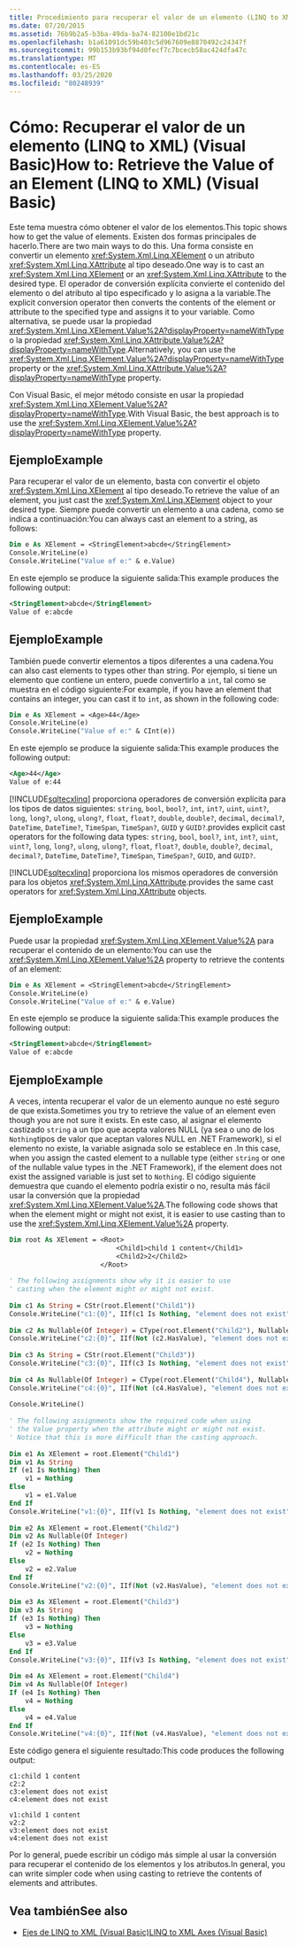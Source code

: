 ```yaml
---
title: Procedimiento para recuperar el valor de un elemento (LINQ to XML)
ms.date: 07/20/2015
ms.assetid: 76b9b2a5-b3ba-49da-ba74-82100e1bd21c
ms.openlocfilehash: b1a61091dc59b403c5d967609e8870492c24347f
ms.sourcegitcommit: 99b153b93bf94d0fecf7c7bcecb58ac424dfa47c
ms.translationtype: MT
ms.contentlocale: es-ES
ms.lasthandoff: 03/25/2020
ms.locfileid: "80248939"
---
```

# <a name="how-to-retrieve-the-value-of-an-element-linq-to-xml-visual-basic"></a><span data-ttu-id="9d5b2-102">Cómo: Recuperar el valor de un elemento (LINQ to XML) (Visual Basic)</span><span class="sxs-lookup"><span data-stu-id="9d5b2-102">How to: Retrieve the Value of an Element (LINQ to XML) (Visual Basic)</span></span>
<span data-ttu-id="9d5b2-103">Este tema muestra cómo obtener el valor de los elementos.</span><span class="sxs-lookup"><span data-stu-id="9d5b2-103">This topic shows how to get the value of elements.</span></span> <span data-ttu-id="9d5b2-104">Existen dos formas principales de hacerlo.</span><span class="sxs-lookup"><span data-stu-id="9d5b2-104">There are two main ways to do this.</span></span> <span data-ttu-id="9d5b2-105">Una forma consiste en convertir un elemento <xref:System.Xml.Linq.XElement> o un atributo <xref:System.Xml.Linq.XAttribute> al tipo deseado.</span><span class="sxs-lookup"><span data-stu-id="9d5b2-105">One way is to cast an <xref:System.Xml.Linq.XElement> or an <xref:System.Xml.Linq.XAttribute> to the desired type.</span></span> <span data-ttu-id="9d5b2-106">El operador de conversión explícita convierte el contenido del elemento o del atributo al tipo especificado y lo asigna a la variable.</span><span class="sxs-lookup"><span data-stu-id="9d5b2-106">The explicit conversion operator then converts the contents of the element or attribute to the specified type and assigns it to your variable.</span></span> <span data-ttu-id="9d5b2-107">Como alternativa, se puede usar la propiedad <xref:System.Xml.Linq.XElement.Value%2A?displayProperty=nameWithType> o la propiedad <xref:System.Xml.Linq.XAttribute.Value%2A?displayProperty=nameWithType>.</span><span class="sxs-lookup"><span data-stu-id="9d5b2-107">Alternatively, you can use the <xref:System.Xml.Linq.XElement.Value%2A?displayProperty=nameWithType> property or the <xref:System.Xml.Linq.XAttribute.Value%2A?displayProperty=nameWithType> property.</span></span>  
  
 <span data-ttu-id="9d5b2-108">Con Visual Basic, el mejor método consiste en usar la propiedad <xref:System.Xml.Linq.XElement.Value%2A?displayProperty=nameWithType>.</span><span class="sxs-lookup"><span data-stu-id="9d5b2-108">With Visual Basic, the best approach is to use the <xref:System.Xml.Linq.XElement.Value%2A?displayProperty=nameWithType> property.</span></span>  
  
## <a name="example"></a><span data-ttu-id="9d5b2-109">Ejemplo</span><span class="sxs-lookup"><span data-stu-id="9d5b2-109">Example</span></span>  
 <span data-ttu-id="9d5b2-110">Para recuperar el valor de un elemento, basta con convertir el objeto <xref:System.Xml.Linq.XElement> al tipo deseado.</span><span class="sxs-lookup"><span data-stu-id="9d5b2-110">To retrieve the value of an element, you just cast the <xref:System.Xml.Linq.XElement> object to your desired type.</span></span> <span data-ttu-id="9d5b2-111">Siempre puede convertir un elemento a una cadena, como se indica a continuación:</span><span class="sxs-lookup"><span data-stu-id="9d5b2-111">You can always cast an element to a string, as follows:</span></span>  
  
```vb  
Dim e As XElement = <StringElement>abcde</StringElement>  
Console.WriteLine(e)  
Console.WriteLine("Value of e:" & e.Value)  
```  
  
 <span data-ttu-id="9d5b2-112">En este ejemplo se produce la siguiente salida:</span><span class="sxs-lookup"><span data-stu-id="9d5b2-112">This example produces the following output:</span></span>  
  
```xml  
<StringElement>abcde</StringElement>  
Value of e:abcde  
```  
  
## <a name="example"></a><span data-ttu-id="9d5b2-113">Ejemplo</span><span class="sxs-lookup"><span data-stu-id="9d5b2-113">Example</span></span>  
 <span data-ttu-id="9d5b2-114">También puede convertir elementos a tipos diferentes a una cadena.</span><span class="sxs-lookup"><span data-stu-id="9d5b2-114">You can also cast elements to types other than string.</span></span> <span data-ttu-id="9d5b2-115">Por ejemplo, si tiene un elemento que contiene un entero, puede convertirlo a `int`, tal como se muestra en el código siguiente:</span><span class="sxs-lookup"><span data-stu-id="9d5b2-115">For example, if you have an element that contains an integer, you can cast it to `int`, as shown in the following code:</span></span>  
  
```vb  
Dim e As XElement = <Age>44</Age>  
Console.WriteLine(e)  
Console.WriteLine("Value of e:" & CInt(e))  
```  
  
 <span data-ttu-id="9d5b2-116">En este ejemplo se produce la siguiente salida:</span><span class="sxs-lookup"><span data-stu-id="9d5b2-116">This example produces the following output:</span></span>  
  
```xml  
<Age>44</Age>  
Value of e:44  
```  
  
 [!INCLUDE[sqltecxlinq](~/includes/sqltecxlinq-md.md)] <span data-ttu-id="9d5b2-117">proporciona operadores de conversión explícita para los tipos de datos siguientes: `string`, `bool`, `bool?`, `int`, `int?`, `uint`, `uint?`, `long`, `long?`, `ulong`, `ulong?`, `float`, `float?`, `double`, `double?`, `decimal`, `decimal?`, `DateTime`, `DateTime?`, `TimeSpan`, `TimeSpan?`, `GUID` y `GUID?`.</span><span class="sxs-lookup"><span data-stu-id="9d5b2-117">provides explicit cast operators for the following data types: `string`, `bool`, `bool?`, `int`, `int?`, `uint`, `uint?`, `long`, `long?`, `ulong`, `ulong?`, `float`, `float?`, `double`, `double?`, `decimal`, `decimal?`, `DateTime`, `DateTime?`, `TimeSpan`, `TimeSpan?`, `GUID`, and `GUID?`.</span></span>  
  
 [!INCLUDE[sqltecxlinq](~/includes/sqltecxlinq-md.md)] <span data-ttu-id="9d5b2-118">proporciona los mismos operadores de conversión para los objetos <xref:System.Xml.Linq.XAttribute>.</span><span class="sxs-lookup"><span data-stu-id="9d5b2-118">provides the same cast operators for <xref:System.Xml.Linq.XAttribute> objects.</span></span>  
  
## <a name="example"></a><span data-ttu-id="9d5b2-119">Ejemplo</span><span class="sxs-lookup"><span data-stu-id="9d5b2-119">Example</span></span>  
 <span data-ttu-id="9d5b2-120">Puede usar la propiedad <xref:System.Xml.Linq.XElement.Value%2A> para recuperar el contenido de un elemento:</span><span class="sxs-lookup"><span data-stu-id="9d5b2-120">You can use the <xref:System.Xml.Linq.XElement.Value%2A> property to retrieve the contents of an element:</span></span>  
  
```vb  
Dim e As XElement = <StringElement>abcde</StringElement>  
Console.WriteLine(e)  
Console.WriteLine("Value of e:" & e.Value)  
```  
  
 <span data-ttu-id="9d5b2-121">En este ejemplo se produce la siguiente salida:</span><span class="sxs-lookup"><span data-stu-id="9d5b2-121">This example produces the following output:</span></span>  
  
```xml  
<StringElement>abcde</StringElement>  
Value of e:abcde  
```  
  
## <a name="example"></a><span data-ttu-id="9d5b2-122">Ejemplo</span><span class="sxs-lookup"><span data-stu-id="9d5b2-122">Example</span></span>  
 <span data-ttu-id="9d5b2-123">A veces, intenta recuperar el valor de un elemento aunque no esté seguro de que exista.</span><span class="sxs-lookup"><span data-stu-id="9d5b2-123">Sometimes you try to retrieve the value of an element even though you are not sure it exists.</span></span> <span data-ttu-id="9d5b2-124">En este caso, al asignar el elemento castizado `string` a un tipo que acepta valores NULL (ya sea o uno de los `Nothing`tipos de valor que aceptan valores NULL en .NET Framework), si el elemento no existe, la variable asignada solo se establece en .</span><span class="sxs-lookup"><span data-stu-id="9d5b2-124">In this case, when you assign the casted element to a nullable type (either `string` or one of the nullable value types in the .NET Framework), if the element does not exist the assigned variable is just set to `Nothing`.</span></span> <span data-ttu-id="9d5b2-125">El código siguiente demuestra que cuando el elemento podría existir o no, resulta más fácil usar la conversión que la propiedad <xref:System.Xml.Linq.XElement.Value%2A>.</span><span class="sxs-lookup"><span data-stu-id="9d5b2-125">The following code shows that when the element might or might not exist, it is easier to use casting than to use the <xref:System.Xml.Linq.XElement.Value%2A> property.</span></span>  
  
```vb  
Dim root As XElement = <Root>  
                           <Child1>child 1 content</Child1>  
                           <Child2>2</Child2>  
                       </Root>  
  
' The following assignments show why it is easier to use  
' casting when the element might or might not exist.  
  
Dim c1 As String = CStr(root.Element("Child1"))  
Console.WriteLine("c1:{0}", IIf(c1 Is Nothing, "element does not exist", c1))  
  
Dim c2 As Nullable(Of Integer) = CType(root.Element("Child2"), Nullable(Of Integer))  
Console.WriteLine("c2:{0}", IIf(Not (c2.HasValue), "element does not exist", c2.ToString()))  
  
Dim c3 As String = CStr(root.Element("Child3"))  
Console.WriteLine("c3:{0}", IIf(c3 Is Nothing, "element does not exist", c3))  
  
Dim c4 As Nullable(Of Integer) = CType(root.Element("Child4"), Nullable(Of Integer))  
Console.WriteLine("c4:{0}", IIf(Not (c4.HasValue), "element does not exist", c4.ToString()))  
  
Console.WriteLine()  
  
' The following assignments show the required code when using  
' the Value property when the attribute might or might not exist.  
' Notice that this is more difficult than the casting approach.  
  
Dim e1 As XElement = root.Element("Child1")  
Dim v1 As String  
If (e1 Is Nothing) Then  
    v1 = Nothing  
Else  
    v1 = e1.Value  
End If  
Console.WriteLine("v1:{0}", IIf(v1 Is Nothing, "element does not exist", v1))  
  
Dim e2 As XElement = root.Element("Child2")  
Dim v2 As Nullable(Of Integer)  
If (e2 Is Nothing) Then  
    v2 = Nothing  
Else  
    v2 = e2.Value  
End If  
Console.WriteLine("v2:{0}", IIf(Not (v2.HasValue), "element does not exist", v2))  
  
Dim e3 As XElement = root.Element("Child3")  
Dim v3 As String  
If (e3 Is Nothing) Then  
    v3 = Nothing  
Else  
    v3 = e3.Value  
End If  
Console.WriteLine("v3:{0}", IIf(v3 Is Nothing, "element does not exist", v3))  
  
Dim e4 As XElement = root.Element("Child4")  
Dim v4 As Nullable(Of Integer)  
If (e4 Is Nothing) Then  
    v4 = Nothing  
Else  
    v4 = e4.Value  
End If  
Console.WriteLine("v4:{0}", IIf(Not (v4.HasValue), "element does not exist", v4))  
```  
  
 <span data-ttu-id="9d5b2-126">Este código genera el siguiente resultado:</span><span class="sxs-lookup"><span data-stu-id="9d5b2-126">This code produces the following output:</span></span>  
  
```console  
c1:child 1 content  
c2:2  
c3:element does not exist  
c4:element does not exist  
  
v1:child 1 content  
v2:2  
v3:element does not exist  
v4:element does not exist  
```  
  
 <span data-ttu-id="9d5b2-127">Por lo general, puede escribir un código más simple al usar la conversión para recuperar el contenido de los elementos y los atributos.</span><span class="sxs-lookup"><span data-stu-id="9d5b2-127">In general, you can write simpler code when using casting to retrieve the contents of elements and attributes.</span></span>  
  
## <a name="see-also"></a><span data-ttu-id="9d5b2-128">Vea también</span><span class="sxs-lookup"><span data-stu-id="9d5b2-128">See also</span></span>

- [<span data-ttu-id="9d5b2-129">Ejes de LINQ to XML (Visual Basic)</span><span class="sxs-lookup"><span data-stu-id="9d5b2-129">LINQ to XML Axes (Visual Basic)</span></span>](../../../../visual-basic/programming-guide/concepts/linq/linq-to-xml-axes.md)
